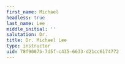 ```yaml
---
first_name: Michael
headless: true
last_name: Lee
middle_initial: ''
salutation: Dr.
title: Dr. Michael Lee
type: instructor
uid: 78f9007b-7d5f-c435-6633-d21cc6174772
---
```

